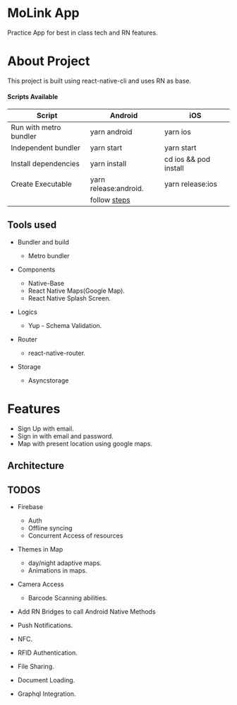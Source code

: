 # MoLink App

Practice App for best in class tech and RN features.

# About Project

This project is built using react-native-cli and uses RN as base.

#### Scripts Available

| Script                 |                Android |  iOS      |
|------------------------|------------------------|-----------|
| Run with metro bundler |  yarn android          |  yarn ios |
| Independent bundler    | yarn start             |  yarn start |
| Install dependencies   | yarn install           |  cd ios && pod install |
| Create Executable      | yarn release:android.  | yarn release:ios |
|                        | follow [steps](https://reactnative.dev/docs/signed-apk-android)

## Tools used

* Bundler and build
  * Metro bundler
* Components
  * Native-Base 
  * React Native Maps(Google Map).
  * React Native Splash Screen.

* Logics
  * Yup - Schema Validation.
  
* Router
  * react-native-router.
  
* Storage
  * Asyncstorage

# Features
* Sign Up with email.
* Sign in with email and password.
* Map with present location using google maps.



## Architecture
  

## TODOS

* Firebase
  * Auth
  * Offline syncing
  * Concurrent Access of resources

* Themes in Map
  * day/night adaptive maps.
  * Animations in maps.
  
* Camera Access
  * Barcode Scanning abilities.
  
* Add RN Bridges to call Android Native Methods

* Push Notifications.

* NFC.

* RFID Authentication.

* File Sharing.

* Document Loading.

* Graphql Integration.
